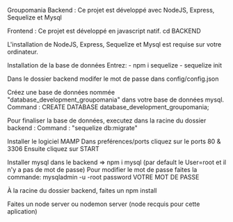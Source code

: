 Groupomania
Backend : Ce projet est développé avec NodeJS, Express, Sequelize et Mysql

Frontend : Ce projet est développé en javascript natif.
cd
BACKEND

L'installation de NodeJS, Express, Sequelize et Mysql est requise sur votre ordinateur.

Installation de la base de données Entrez: - npm i sequelize - sequelize init

Dans le dossier backend modifer le mot de passe dans config/config.json

Créez une base de données nommée "database_development_groupomania" dans votre base de données mysql. Command : CREATE DATABASE database_development_groupomania;

Pour finaliser la base de données, executez dans la racine du dossier backend : Command : "sequelize db:migrate"

Installer le logiciel MAMP Dans preférences/ports cliquez sur le ports 80 & 3306 Ensuite cliquez sur START

Installer mysql dans le backend => npm i mysql (par default le User=root et il n'y a pas de mot de passe) Pour modifier le mot de passe faites la commande: mysqladmin -u -root password VOTRE MOT DE PASSE

À la racine du dossier backend, faites un npm install

Faites un node server ou nodemon server (node recquis pour cette aplication)